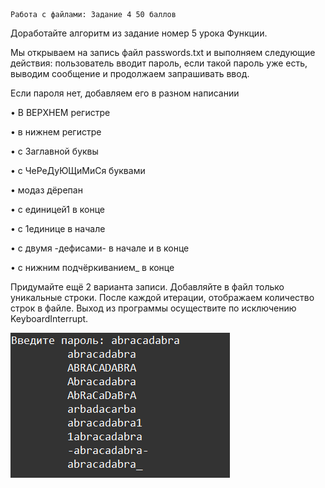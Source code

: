     Работа с файлами: Задание 4 50 баллов
Доработайте алгоритм из задание номер 5 урока Функции.

Мы открываем на запись файл passwords.txt и выполняем следующие действия: пользователь вводит пароль, если такой пароль уже есть, выводим сообщение и продолжаем запрашивать ввод.

Если пароля нет, добавляем его в разном написании

• В ВЕРХНЕМ регистре

• в нижнем регистре

• с Заглавной буквы

• с ЧеРеДуЮЩиМиСя буквами

• модаз дёрепан

• с единицей1 в конце

• с 1единице в начале

• с двумя -дефисами- в начале и в конце

• с нижним подчёркиванием_ в конце

Придумайте ещё 2 варианта записи. Добавляйте в файл только уникальные строки. После каждой итерации, отображаем количество строк в файле. Выход из программы осуществите по исключению KeyboardInterrupt.

![img.png](img.png)